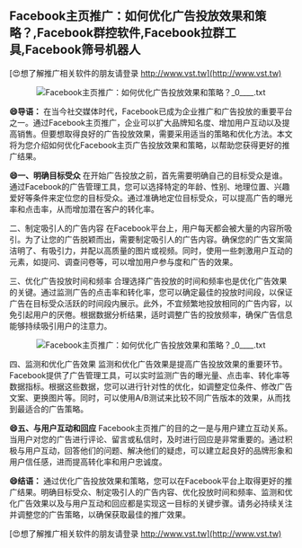 ## **Facebook主页推广：如何优化广告投放效果和策略？,Facebook群控软件,Facebook拉群工具,Facebook筛号机器人**

[😍想了解推广相关软件的朋友请登录 http://www.vst.tw](http://www.vst.tw)

 <center><img src="https://vst.tw/MP4/tuiguang/png/8.png" alt="Facebook主页推广：如何优化广告投放效果和策略？_0____.txt"></center>

**😄导语：**
在当今社交媒体时代，Facebook已成为企业推广和广告投放的重要平台之一。通过Facebook主页推广，企业可以扩大品牌知名度、增加用户互动以及提高销售。但要想取得良好的广告投放效果，需要采用适当的策略和优化方法。本文将为您介绍如何优化Facebook主页广告投放效果和策略，以帮助您获得更好的推广结果。

**😄一、明确目标受众**
在开始广告投放之前，首先需要明确自己的目标受众是谁。通过Facebook的广告管理工具，您可以选择特定的年龄、性别、地理位置、兴趣爱好等条件来定位您的目标受众。通过准确地定位目标受众，可以提高广告的曝光率和点击率，从而增加潜在客户的转化率。

二、制定吸引人的广告内容
在Facebook平台上，用户每天都会被大量的内容所吸引。为了让您的广告脱颖而出，需要制定吸引人的广告内容。确保您的广告文案简洁明了、有吸引力，并配以高质量的图片或视频。同时，使用一些刺激用户互动的元素，如提问、调查问卷等，可以增加用户参与度和广告的效果。

三、优化广告投放时间和频率
合理选择广告投放的时间和频率也是优化广告效果的关键。通过监测广告的点击率和转化率，您可以确定最佳的投放时间段，以保证广告在目标受众活跃的时间段内展示。此外，不宜频繁地投放相同的广告内容，以免引起用户的厌倦。根据数据分析结果，适时调整广告的投放频率，确保广告信息能够持续吸引用户的注意力。

 <center><img src="https://vst.tw/MP4/tuiguang/png/5.png" alt="Facebook主页推广：如何优化广告投放效果和策略？_0____.txt"></center>

四、监测和优化广告效果
监测和优化广告效果是提高广告投放效果的重要环节。Facebook提供了广告管理工具，可以实时监测广告的曝光量、点击率、转化率等数据指标。根据这些数据，您可以进行针对性的优化，如调整定位条件、修改广告文案、更换图片等。同时，可以使用A/B测试来比较不同广告版本的效果，从而找到最适合的广告策略。

**😄五、与用户互动和回应**
Facebook主页推广的目的之一是与用户建立互动关系。当用户对您的广告进行评论、留言或私信时，及时进行回应是非常重要的。通过积极与用户互动，回答他们的问题、解决他们的疑虑，可以建立起良好的品牌形象和用户信任感，进而提高转化率和用户忠诚度。

**😄结语：**
通过优化广告投放效果和策略，您可以在Facebook平台上取得更好的推广结果。明确目标受众、制定吸引人的广告内容、优化投放时间和频率、监测和优化广告效果以及与用户互动和回应都是实现这一目标的关键步骤。请务必持续关注并调整您的广告策略，以确保获取最佳的推广效果。

[😍想了解推广相关软件的朋友请登录 http://www.vst.tw](http://www.vst.tw)



